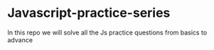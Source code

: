 # Javascript-practice-series
In this repo we will solve all the Js  practice questions from basics to advance 
